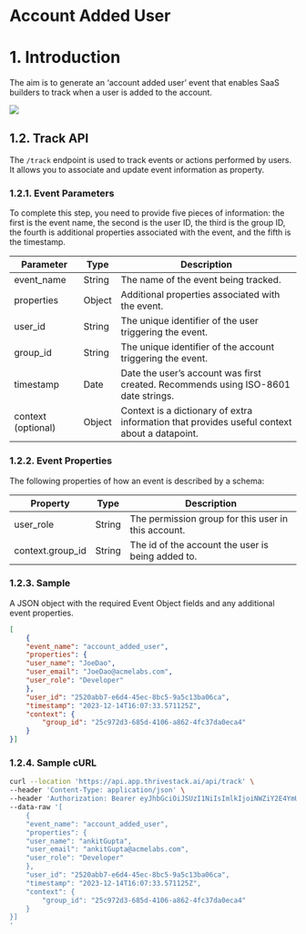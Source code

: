 # Account Added User

# 1. Introduction

The aim is to generate an ‘account added user’ event that enables SaaS builders to track when a user is added to the account.

![](/img/docs/events/account_added_user.png)

## 1.2. Track API

The `/track` endpoint is used to track events or actions performed by users. It allows you to associate and update event information as property.

### 1.2.1. Event Parameters

To complete this step, you need to provide five pieces of information: the first is the event name, the second is the user ID, the third is the group ID, the fourth is additional properties associated with the event, and the fifth is the timestamp.

| Parameter   | Type   | Description                                           |
|-------------|--------|-------------------------------------------------------|
| event_name  | String | The name of the event being tracked.                  |
| properties  | Object | Additional properties associated with the event.       |
| user_id     | String | The unique identifier of the user triggering the event. |
| group_id    | String | The unique identifier of the account triggering the event. |
| timestamp   | Date   | Date the user’s account was first created. Recommends using ISO-8601 date strings. |
| context (optional) | Object | Context is a dictionary of extra information that provides useful context about a datapoint. |

### 1.2.2. Event Properties

The following properties of how an event is described by a schema:

| Property          | Type   | Description                                  |
|-------------------|--------|----------------------------------------------|
| user_role         | String | The permission group for this user in this account. |
| context.group_id  | String | The id of the account the user is being added to. |

### 1.2.3. Sample

A JSON object with the required Event Object fields and any additional event properties.

```json
[
    {
    "event_name": "account_added_user",
    "properties": {
    "user_name": "JoeDao",
    "user_email": "JoeDao@acmelabs.com",
    "user_role": "Developer"
    },
    "user_id": "2520abb7-e6d4-45ec-8bc5-9a5c13ba06ca",
    "timestamp": "2023-12-14T16:07:33.571125Z",
    "context": {
        "group_id": "25c972d3-685d-4106-a862-4fc37da0eca4"
    }
}]
```

### 1.2.4. Sample cURL

```bash
curl --location 'https://api.app.thrivestack.ai/api/track' \
--header 'Content-Type: application/json' \
--header 'Authorization: Bearer eyJhbGciOiJSUzI1NiIsImlkIjoiNWZiY2E4YmUtNzk0OC00ZGQ3LTgxZGItZDZiMTFjNjhlYjgwIiwidHlwIjoiSldUIn0.eyJhdWQiOiJ0ZWxlbWV0cnlfYXBpcyIsImV4cCI6MTcyOTQ5MzkyOCwianRpIjoiNWZiY2E4YmUtNzk0OC00ZGQ3LTgxZGItZDZiMTFjNjhlYjgwIiwiaWF0IjoxNzI5NDE1OTI4LCJpc3MiOiJUaHJpdmVTdGFjayJ9.a34Mo3gGJfL_n6ls9Y3KP3IIpHJdqEOchZyAZF0hov-VujecPLJblZ-8WXs7KzZEwyo7DVVeIAygPUz0Xs9a56tA2ZW_6GxRWpw6zS-LLh8FNI1Ekk33hsoloW4WeGOAG8xybghJJH3w6R_H59jubrVNFnaz8YqBbiYou9klowTAjZBg-6IH5eGovGs0xzmaEFpC_0PphZ11wQKC0ZiMI3qz83GnC01VZZe5KjOmEON--B1qtN04pBNnEeCjuNFhBS1uhzAd_7FlRMiiUU29QOve8OXFHCXskvsFIHuUnSE3ZqDduFpKTMnK74VxuevjGsI8X7kIkz1SYnS72sFtUg' \
--data-raw '[
    {
    "event_name": "account_added_user",
    "properties": {
    "user_name": "ankitGupta",
    "user_email": "ankitGupta@acmelabs.com",
    "user_role": "Developer"
    },
    "user_id": "2520abb7-e6d4-45ec-8bc5-9a5c13ba06ca",
    "timestamp": "2023-12-14T16:07:33.571125Z",
    "context": {
        "group_id": "25c972d3-685d-4106-a862-4fc37da0eca4"
    }
}]
'
```
